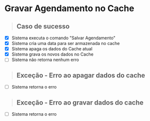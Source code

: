 # Gravar Agendamento no Cache

> ## Caso de sucesso
- [X] Sistema executa o comando "Salvar Agendamento"
- [X] Sistema cria uma data para ser armazenada no cache
- [X] Sistema apaga os dados do Cache atual
- [X] Sistema grava os novos dados no Cache
- [ ] Sistema não retorna nenhum erro

> ## Exceção - Erro ao apagar dados do cache
- [ ] Sistema retorna o erro

> ## Exceção - Erro ao gravar dados do cache
- [ ] Sistema retorna o erro